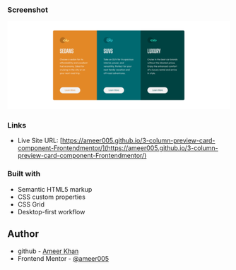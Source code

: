 ### Screenshot

![](images/screenshot.png)

### Links

- Live Site URL: [https://ameer005.github.io/3-column-preview-card-component-Frontendmentor/](https://ameer005.github.io/3-column-preview-card-component-Frontendmentor/)

### Built with

- Semantic HTML5 markup
- CSS custom properties
- CSS Grid
- Desktop-first workflow

## Author

- github - [Ameer Khan](https://github.com/ameer005)
- Frontend Mentor - [@ameer005](https://www.frontendmentor.io/profile/ameer005)
